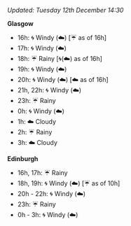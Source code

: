 *Updated: Tuesday 12th December 14:30*

**Glasgow**

* 16h: :cyclone: Windy (:cloud:) [:umbrella: as of 16h]
* 17h: :cyclone: Windy (:cloud:)
* 18h: :umbrella: Rainy [:cyclone:(:cloud:) as of 16h]
* 19h: :cyclone: Windy (:cloud:)
* 20h: :cyclone: Windy (:cloud:) [:cloud: as of 16h]
* 21h, 22h: :cyclone: Windy (:cloud:)
* 23h: :umbrella: Rainy
* 0h: :cyclone: Windy (:cloud:)
* 1h: :cloud: Cloudy
* 2h: :umbrella: Rainy
* 3h: :cloud: Cloudy

**Edinburgh**

* 16h, 17h: :umbrella: Rainy
* 18h, 19h: :cyclone: Windy (:cloud:) [:umbrella: as of 10h]
* 20h - 22h: :cyclone: Windy (:cloud:)
* 23h: :umbrella: Rainy
* 0h - 3h: :cyclone: Windy (:cloud:)
